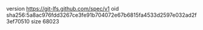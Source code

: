 version https://git-lfs.github.com/spec/v1
oid sha256:5a8ac976fdd3267ce3fe91b704072e67b6815fa4533d2597e032ad2f3ef70510
size 68023
